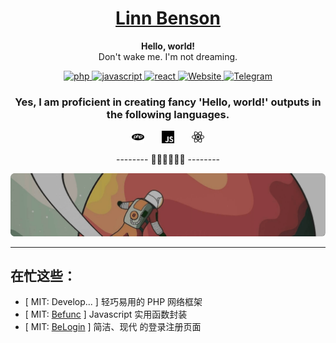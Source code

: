 <h1 align="center">
    <a href="https://github.com/LinnBenson/BeFunc">
        Linn Benson
    </a>
</h1>
<p align="center">
    <strong>Hello, world!</strong>
    <br />
    Don't wake me. I'm not dreaming.
</p>
<p align="center">
    <a href="">
        <img src="https://img.shields.io/badge/study-PHP-blue?style=for-the-badge&logo=php&logoColor=%23F3F3F3&labelColor=%231f2328&color=%231f883d" alt="php" />
    </a>
    <a href="">
        <img src="https://img.shields.io/badge/study-javascipt-blue?style=for-the-badge&logo=javascript&logoColor=%23F3F3F3&labelColor=%231f2328&color=%231f883d" alt="javascript" />
    </a>
    <a href="">
        <img src="https://img.shields.io/badge/study-react-blue?style=for-the-badge&logo=react&logoColor=%23F3F3F3&labelColor=%231f2328&color=%231f883d" alt="react" />
    </a>
    <a href="https://bemiun.com">
        <img src="https://img.shields.io/badge/SITE-BEMIUN-blue?style=for-the-badge&logo=coursera&logoColor=%23F3F3F3&labelColor=%231f2328&color=%231f883d" alt="Website" />
    </a>
    <a href="https://t.me/Beichuan">
        <img src="https://img.shields.io/badge/TG-beichuan-blue?style=for-the-badge&logo=telegram&logoColor=%23F3F3F3&labelColor=%231f2328&color=%231f883d" alt="Telegram" />
    </a>
</p>
<h3 align="center">
    Yes, I am proficient in creating fancy 'Hello, world!' outputs in the following languages.
</h3>
<p align="center">
    <img src="icon/php.svg" alt="Telegram" width="20px" />
    &nbsp;&nbsp;&nbsp;&nbsp;&nbsp;
    <img src="icon/javascript.svg" alt="javascript" width="20px" />
    &nbsp;&nbsp;&nbsp;&nbsp;&nbsp;
    <img src="icon/react.svg" alt="react" width="20px" />
</p>
<p align="center">
    -------- 🤣😅🤥😏🥴😋 --------
</p>
<img src="slogan.png" alt="Slogan" />

---
## 在忙这些：
- [ MIT: Develop... ] 轻巧易用的 PHP 网络框架
- [ MIT: [Befunc](https://github.com/LinnBenson/BeFunc) ] Javascript 实用函数封装
- [ MIT: [BeLogin](https://github.com/LinnBenson/BeLogin) ] 简洁、现代 的登录注册页面
